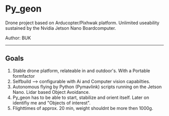 # Py_geon

Drone project based on Arducopter/Pixhwak platform. Unlimited useability sustained by the Nvidia Jetson Nano Boardcomputer.

Author: BUK

-----------------------------------------------------------------------------------------------------------------------------------------------------------------------

## Goals
1. Stable drone platform, relateable in and outdoor's. With a Portable formfactor
2. Selfbuild --> configurable with Ai and Computer vision capabilties.
3. Autonomous flying by Python (Pymavlink) scripts running on the Jetson Nano. Lidar based Object Avoidance.
4. Py_geon has to be able to start, stabilize and orient itself. Later on identifiy me and "Objects of interest".
5. Flighttimes of approx. 20 min, weight shouldnt be more then 1000g.
































